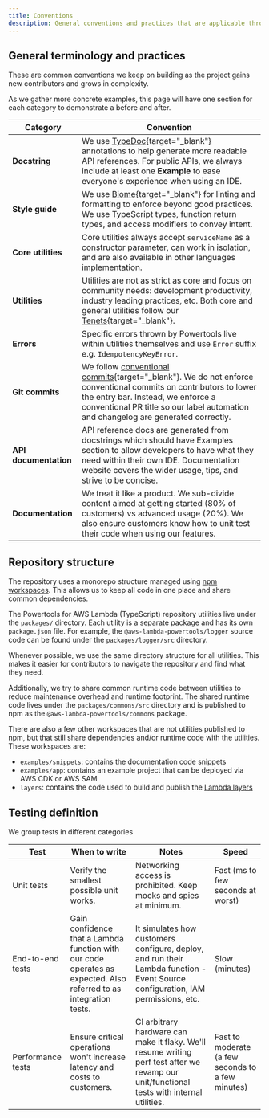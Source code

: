 ```yaml
---
title: Conventions
description: General conventions and practices that are applicable throughout to Powertools for AWS Lambda (TypeScript)
---
```


<!-- markdownlint-disable MD043 -->

## General terminology and practices

These are common conventions we keep on building as the project gains new contributors and grows in complexity.

As we gather more concrete examples, this page will have one section for each category to demonstrate a before and after.

| Category              | Convention                                                                                                                                                                                                                                                                                   |
| --------------------- | -------------------------------------------------------------------------------------------------------------------------------------------------------------------------------------------------------------------------------------------------------------------------------------------- |
| **Docstring**         | We use [TypeDoc](https://typedoc.org){target="_blank"} annotations to help generate more readable API references. For public APIs, we always include at least one **Example** to ease everyone's experience when using an IDE.                                                               |
| **Style guide**       | We use [Biome](http://biomejs.dev){target="_blank"} for linting and formatting to enforce beyond good practices. We use TypeScript types, function return types, and access modifiers to convey intent.                                                                                      |
| **Core utilities**    | Core utilities always accept `serviceName` as a constructor parameter, can work in isolation, and are also available in other languages implementation.                                                                                                                                      |
| **Utilities**         | Utilities are not as strict as core and focus on community needs: development productivity, industry leading practices, etc. Both core and general utilities follow our [Tenets](https://docs.aws.amazon.com/powertools/typescript/#tenets){target="_blank"}.                                |
| **Errors**            | Specific errors thrown by Powertools live within utilities themselves and use `Error` suffix e.g. `IdempotencyKeyError`.                                                                                                                                                                     |
| **Git commits**       | We follow [conventional commits](https://www.conventionalcommits.org/en/v1.0.0/){target="_blank"}. We do not enforce conventional commits on contributors to lower the entry bar. Instead, we enforce a conventional PR title so our label automation and changelog are generated correctly. |
| **API documentation** | API reference docs are generated from docstrings which should have Examples section to allow developers to have what they need within their own IDE. Documentation website covers the wider usage, tips, and strive to be concise.                                                           |
| **Documentation**     | We treat it like a product. We sub-divide content aimed at getting started (80% of customers) vs advanced usage (20%). We also ensure customers know how to unit test their code when using our features.                                                                                    |

## Repository structure

The repository uses a monorepo structure managed using [npm workspaces](https://docs.npmjs.com/cli/v8/using-npm/workspaces). This allows us to keep all code in one place and share common dependencies.

The Powertools for AWS Lambda (TypeScript) repository utilities live under the `packages/` directory. Each utility is a separate package and has its own `package.json` file. For example, the `@aws-lambda-powertools/logger` source code can be found under the `packages/logger/src` directory.

Whenever possible, we use the same directory structure for all utilities. This makes it easier for contributors to navigate the repository and find what they need.

Additionally, we try to share common runtime code between utilities to reduce maintenance overhead and runtime footprint. The shared runtime code lives under the `packages/commons/src` directory and is published to npm as the `@aws-lambda-powertools/commons` package.

There are also a few other workspaces that are not utilities published to npm, but that still share dependencies and/or runtime code with the utilities. These workspaces are:

* `examples/snippets`: contains the documentation code snippets
* `examples/app`: contains an example project that can be deployed via AWS CDK or AWS SAM
* `layers`: contains the code used to build and publish the [Lambda layers](../getting-started/lambda-layers.md)

## Testing definition

We group tests in different categories

| Test              | When to write                                                                                                     | Notes                                                                                                                                      | Speed                                             |
| ----------------- | ----------------------------------------------------------------------------------------------------------------- | ------------------------------------------------------------------------------------------------------------------------------------------ | ------------------------------------------------- |
| Unit tests        | Verify the smallest possible unit works.                                                                          | Networking access is prohibited. Keep mocks and spies at minimum.                                                                          | Fast (ms to few seconds at worst)                 |
| End-to-end tests  | Gain confidence that a Lambda function with our code operates as expected. Also referred to as integration tests. | It simulates how customers configure, deploy, and run their Lambda function - Event Source configuration, IAM permissions, etc.            | Slow (minutes)                                    |
| Performance tests | Ensure critical operations won't increase latency and costs to customers.                                         | CI arbitrary hardware can make it flaky. We'll resume writing perf test after we revamp our unit/functional tests with internal utilities. | Fast to moderate (a few seconds to a few minutes) |
